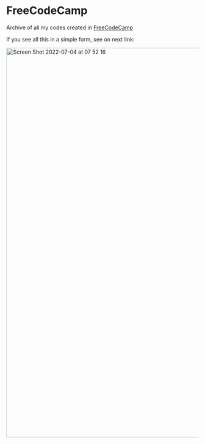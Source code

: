# FreeCodeCamp

Archive of all my codes created in <a href="freecodecamp.org">FreeCodeCamp</a>

If you see all this in a simple form, see on next link: 

<img width="1022" alt="Screen Shot 2022-07-04 at 07 52 16" src="https://user-images.githubusercontent.com/83543601/177140728-01bfc474-8be0-4ac6-9104-a64f7bb97ca6.png">
